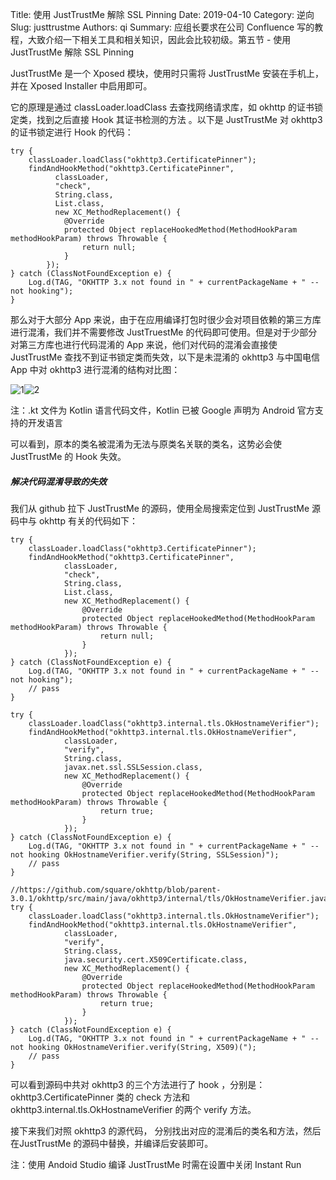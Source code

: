 Title: 使用 JustTrustMe 解除 SSL Pinning
Date: 2019-04-10
Category: 逆向
Slug: justtrustme
Authors: qi
Summary: 应组长要求在公司 Confluence 写的教程，大致介绍一下相关工具和相关知识，因此会比较初级。第五节 - 使用 JustTrustMe 解除 SSL Pinning


JustTrustMe 是一个 Xposed 模块，使用时只需将 JustTrustMe 安装在手机上，并在 Xposed Installer 中启用即可。

它的原理是通过 classLoader.loadClass 去查找网络请求库，如 okhttp 的证书锁定类，找到之后直接 Hook 其证书检测的方法 。以下是 JustTrustMe 对 okhttp3 的证书锁定进行 Hook 的代码：

    try {
        classLoader.loadClass("okhttp3.CertificatePinner");
        findAndHookMethod("okhttp3.CertificatePinner",
              classLoader,
              "check",
              String.class,
              List.class,
              new XC_MethodReplacement() {
                @Override
                protected Object replaceHookedMethod(MethodHookParam methodHookParam) throws Throwable {
                    return null;
                }
            });
    } catch (ClassNotFoundException e) {
        Log.d(TAG, "OKHTTP 3.x not found in " + currentPackageName + " -- not hooking");
    }
    
那么对于大部分 App 来说，由于在应用编译打包时很少会对项目依赖的第三方库进行混淆，我们并不需要修改 JustTruestMe 的代码即可使用。但是对于少部分对第三方库也进行代码混淆的 App 来说，他们对代码的混淆会直接使 JustTrustMe 查找不到证书锁定类而失效，以下是未混淆的 okhttp3 与中国电信 App 中对 okhttp3 进行混淆的结构对比图：

![1](https://img.biubiu7.cn/blog/201904100001.png)![2](https://img.biubiu7.cn/blog/201904100002.png)

注：.kt 文件为 Kotlin 语言代码文件，Kotlin 已被 Google 声明为 Android 官方支持的开发语言

可以看到，原本的类名被混淆为无法与原类名关联的类名，这势必会使 JustTrustMe 的 Hook 失效。

##### 解决代码混淆导致的失效

我们从 github 拉下 JustTrustMe 的源码，使用全局搜索定位到 JustTrustMe 源码中与
okhttp 有关的代码如下：


    try {
        classLoader.loadClass("okhttp3.CertificatePinner");
        findAndHookMethod("okhttp3.CertificatePinner",
                classLoader,
                "check",
                String.class,
                List.class,
                new XC_MethodReplacement() {
                    @Override
                    protected Object replaceHookedMethod(MethodHookParam methodHookParam) throws Throwable {
                        return null;
                    }
                });
    } catch (ClassNotFoundException e) {
        Log.d(TAG, "OKHTTP 3.x not found in " + currentPackageName + " -- not hooking");
        // pass
    }
 
    try {
        classLoader.loadClass("okhttp3.internal.tls.OkHostnameVerifier");
        findAndHookMethod("okhttp3.internal.tls.OkHostnameVerifier",
                classLoader,
                "verify",
                String.class,
                javax.net.ssl.SSLSession.class,
                new XC_MethodReplacement() {
                    @Override
                    protected Object replaceHookedMethod(MethodHookParam methodHookParam) throws Throwable {
                        return true;
                    }
                });
    } catch (ClassNotFoundException e) {
        Log.d(TAG, "OKHTTP 3.x not found in " + currentPackageName + " -- not hooking OkHostnameVerifier.verify(String, SSLSession)");
        // pass
    }
 
    //https://github.com/square/okhttp/blob/parent-3.0.1/okhttp/src/main/java/okhttp3/internal/tls/OkHostnameVerifier.java
    try {
        classLoader.loadClass("okhttp3.internal.tls.OkHostnameVerifier");
        findAndHookMethod("okhttp3.internal.tls.OkHostnameVerifier",
                classLoader,
                "verify",
                String.class,
                java.security.cert.X509Certificate.class,
                new XC_MethodReplacement() {
                    @Override
                    protected Object replaceHookedMethod(MethodHookParam methodHookParam) throws Throwable {
                        return true;
                    }
                });
    } catch (ClassNotFoundException e) {
        Log.d(TAG, "OKHTTP 3.x not found in " + currentPackageName + " -- not hooking OkHostnameVerifier.verify(String, X509)(");
        // pass
    }


可以看到源码中共对 okhttp3 的三个方法进行了 hook ，分别是：okhttp3.CertificatePinner 类的 check 方法和 okhttp3.internal.tls.OkHostnameVerifier 的两个 verify 方法。

接下来我们对照 okhttp3 的源代码，
分别找出对应的混淆后的类名和方法，然后在JustTrustMe 的源码中替换，并编译后安装即可。

 
注：使用 Andoid Studio 编译 JustTrustMe 时需在设置中关闭 Instant Run

